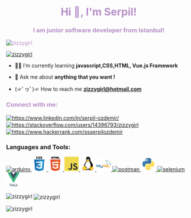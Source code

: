 <h1 style="color:#B78FC7" align="center">Hi 👋, I'm Serpil!</h1>
<h3 style="color:#B78FC7" align="center">I am junior software developer from Istanbul!</h3>

<p style="color:#B78FC7" align="left"> <img src="https://komarev.com/ghpvc/?username=zizzygirl&label=Profile%20views&color=0e75b6&style=flat" alt="zizzygirl" /> </p>

<p align="left"> <a href="https://github.com/ryo-ma/github-profile-trophy"><img src="https://github-profile-trophy.vercel.app/?username=zizzygirl" alt="zizzygirl" /></a> </p>

- 🤸‍♂️ I’m currently learning **javascript,CSS,HTML, Vue.js Framework**

- 📌 Ask me about **anything that you want !**

- (☞ﾟヮﾟ)☞ How to reach me **zizzygirl@hotmail.com**

<h3 style="color:#B78FC7" align="left">Connect with me:</h3>
<p align="left">
<a href="https://www.linkedin.com/in/s--ozdemir" target="blank"><img align="center" src="https://cdn.jsdelivr.net/npm/simple-icons@3.0.1/icons/linkedin.svg" alt="https://www.linkedin.com/in/serpil-ozdemir/" height="30" width="40" /></a>
<a href="https://stackoverflow.com/users/https://stackoverflow.com/users/14396793/zizzygirl" target="blank"><img align="center" src="https://cdn.jsdelivr.net/npm/simple-icons@3.0.1/icons/stackoverflow.svg" alt="https://stackoverflow.com/users/14396793/zizzygirl" height="30" width="40" /></a>
<a href="https://www.hackerrank.com/https://www.hackerrank.com/ssserpilozdemir" target="blank"><img align="center" src="https://cdn.jsdelivr.net/npm/simple-icons@3.0.1/icons/hackerrank.svg" alt="https://www.hackerrank.com/ssserpilozdemir" height="30" width="40" /></a>
</p>

<h3 align="left">Languages and Tools:</h3>
<p align="left"> <a href="https://www.arduino.cc/" target="_blank"> <img src="https://cdn.worldvectorlogo.com/logos/arduino-1.svg" alt="arduino" width="40" height="40"/> </a> <a href="https://www.w3schools.com/css/" target="_blank"> <img src="https://raw.githubusercontent.com/devicons/devicon/master/icons/css3/css3-original-wordmark.svg" alt="css3" width="40" height="40"/> </a> <a href="https://www.w3.org/html/" target="_blank"> <img src="https://raw.githubusercontent.com/devicons/devicon/master/icons/html5/html5-original-wordmark.svg" alt="html5" width="40" height="40"/> </a> <a href="https://developer.mozilla.org/en-US/docs/Web/JavaScript" target="_blank"> <img src="https://raw.githubusercontent.com/devicons/devicon/master/icons/javascript/javascript-original.svg" alt="javascript" width="40" height="40"/> </a> <a href="https://www.linux.org/" target="_blank"> <img src="https://raw.githubusercontent.com/devicons/devicon/master/icons/linux/linux-original.svg" alt="linux" width="40" height="40"/> </a> <a href="https://www.mysql.com/" target="_blank"> <img src="https://raw.githubusercontent.com/devicons/devicon/master/icons/mysql/mysql-original-wordmark.svg" alt="mysql" width="40" height="40"/> </a> <a href="https://postman.com" target="_blank"> <img src="https://www.vectorlogo.zone/logos/getpostman/getpostman-icon.svg" alt="postman" width="40" height="40"/> </a> <a href="https://www.python.org" target="_blank"> <img src="https://raw.githubusercontent.com/devicons/devicon/master/icons/python/python-original.svg" alt="python" width="40" height="40"/> </a> <a href="https://www.selenium.dev" target="_blank"> <img src="https://raw.githubusercontent.com/detain/svg-logos/780f25886640cef088af994181646db2f6b1a3f8/svg/selenium-logo.svg" alt="selenium" width="40" height="40"/> </a> <a href="https://vuejs.org/" target="_blank"> <img src="https://raw.githubusercontent.com/devicons/devicon/master/icons/vuejs/vuejs-original-wordmark.svg" alt="vuejs" width="40" height="40"/> </a> </p>

<p><img align="left" src="https://github-readme-stats.vercel.app/api/top-langs?username=zizzygirl&show_icons=true&locale=en&layout=compact" alt="zizzygirl" /></p>

<p>&nbsp;<img align="center" src="https://github-readme-stats.vercel.app/api?username=zizzygirl&show_icons=true&locale=en" alt="zizzygirl" /></p>

<p><img align="center" src="https://github-readme-streak-stats.herokuapp.com/?user=zizzygirl&" alt="zizzygirl" /></p>
